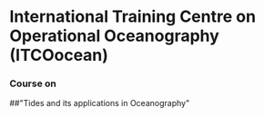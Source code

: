 # International Training Centre on Operational Oceanography (ITCOocean)
### Course on
##"Tides and its applications in Oceanography"
